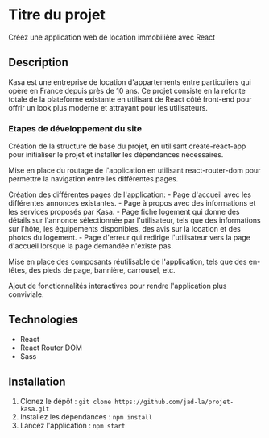 # Titre du projet

Créez une application web de location immobilière avec React


## Description

Kasa est une entreprise de location d'appartements entre particuliers qui opère en France depuis près de 10 ans. Ce projet consiste en la refonte totale de la plateforme existante en utilisant de React côté front-end pour offrir un look plus moderne et attrayant pour les utilisateurs.

### Etapes de développement du site

Création de la structure de base du projet, en utilisant create-react-app pour initialiser le projet et installer les dépendances nécessaires.

Mise en place du routage de l'application en utilisant react-router-dom pour permettre la navigation entre les différentes pages. 

Création des différentes pages de l'application:
    - Page d'accueil avec les différentes annonces existantes.
    - Page à propos avec des informations et les services proposés par Kasa.
    - Page fiche logement qui donne des détails sur l'annonce sélectionnée par l'utilisateur, tels que des informations sur l'hôte, les équipements disponibles, des avis sur la location et des photos du logement.
    - Page d'erreur qui redirige l'utilisateur vers la page d'accueil lorsque la page demandée n'existe pas.

Mise en place des composants réutilisable de l'application, tels que des en-têtes, des pieds de page, bannière, carrousel, etc.

Ajout de fonctionnalités interactives pour rendre l'application plus conviviale.


## Technologies

- React
- React Router DOM
- Sass

## Installation

1. Clonez le dépôt : `git clone https://github.com/jad-la/projet-kasa.git`
2. Installez les dépendances : `npm install`
3. Lancez l'application : `npm start`

